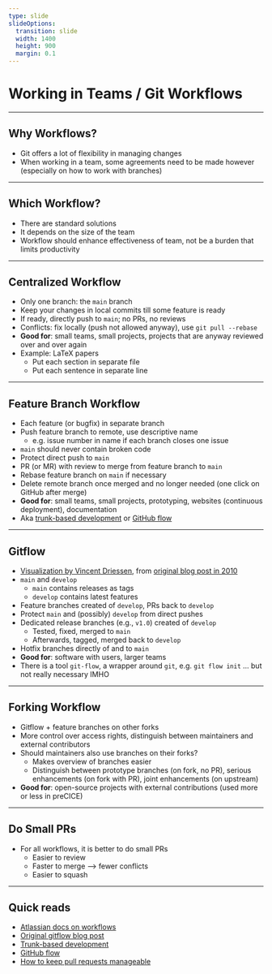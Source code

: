 ```yaml
---
type: slide
slideOptions:
  transition: slide
  width: 1400
  height: 900
  margin: 0.1
---
```


<style>
  .reveal strong {
  font-weight: bold;
    color: orange;
  }
  .reveal p {
    text-align: left;
  }
  .reveal section h1 {
    color: orange;
  }
  .reveal section h2 {
    color: orange;
  }
  .reveal code {
    font-family: 'Ubuntu Mono';
    color: orange;
  }
</style>

# Working in Teams / Git Workflows

---

## Why Workflows?

- Git offers a lot of flexibility in managing changes
- When working in a team, some agreements need to be made however (especially on how to work with branches)

---

## Which Workflow?

- There are standard solutions
- It depends on the size of the team
- Workflow should enhance effectiveness of team, not be a burden that limits productivity

---

## Centralized Workflow

- Only one branch: the `main` branch
- Keep your changes in local commits till some feature is ready
- If ready, directly push to `main`; no PRs, no reviews
- Conflicts: fix locally (push not allowed anyway), use `git pull --rebase`
- **Good for**: small teams, small projects, projects that are anyway reviewed over and over again
- Example: LaTeX papers
  - Put each section in separate file
  - Put each sentence in separate line

---

## Feature Branch Workflow

- Each feature (or bugfix) in separate branch
- Push feature branch to remote, use descriptive name
  - e.g. issue number in name if each branch closes one issue
- `main` should never contain broken code
- Protect direct push to `main`
- PR (or MR) with review to merge from feature branch to `main`
- Rebase feature branch on `main` if necessary
- Delete remote branch once merged and no longer needed (one click on GitHub after merge)
- **Good for**: small teams, small projects, prototyping, websites (continuous deployment), documentation
- Aka [trunk-based development](https://www.atlassian.com/continuous-delivery/continuous-integration/trunk-based-development) or [GitHub flow](https://guides.github.com/introduction/flow/)

---

## Gitflow

- [Visualization by Vincent Driessen](https://nvie.com/img/git-model@2x.png), from [original blog post in 2010](https://nvie.com/posts/a-successful-git-branching-model/)
- `main` and `develop`
  - `main` contains releases as tags
  - `develop` contains latest features
- Feature branches created of `develop`, PRs back to `develop`
- Protect `main` and (possibly) `develop` from direct pushes
- Dedicated release branches (e.g., `v1.0`) created of `develop`
  - Tested, fixed, merged to `main`
  - Afterwards, tagged, merged back to `develop`
- Hotfix branches directly of and to `main`
- **Good for**: software with users, larger teams
- There is a tool `git-flow`, a wrapper around `git`, e.g. `git flow init` ... but not really necessary IMHO

---

## Forking Workflow

- Gitflow + feature branches on other forks
- More control over access rights, distinguish between maintainers and external contributors
- Should maintainers also use branches on their forks?
  - Makes overview of branches easier
  - Distinguish between prototype branches (on fork, no PR), serious enhancements (on fork with PR), joint enhancements (on upstream)
- **Good for**: open-source projects with external contributions (used more or less in preCICE)

---

## Do Small PRs

- For all workflows, it is better to do small PRs
  - Easier to review
  - Faster to merge --> fewer conflicts
  - Easier to squash

---

## Quick reads

- [Atlassian docs on workflows](https://www.atlassian.com/git/tutorials/comparing-workflows)
- [Original gitflow blog post](https://nvie.com/posts/a-successful-git-branching-model/)
- [Trunk-based development](https://www.atlassian.com/continuous-delivery/continuous-integration/trunk-based-development)
- [GitHub flow](https://guides.github.com/introduction/flow/)
- [How to keep pull requests manageable](https://gist.github.com/sktse/569cb192ce1518f83db58567591e3205)
